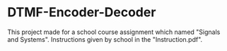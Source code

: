 # DTMF-Encoder-Decoder

This project made for a school course assignment which named "Signals and Systems". Instructions given by school in the "Instruction.pdf".
